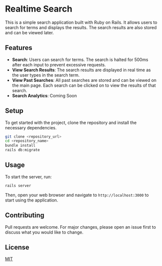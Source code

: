 # Realtime Search

This is a simple search application built with Ruby on Rails. It allows users to search for terms and displays the results. The search results are also stored and can be viewed later.

## Features

- **Search**: Users can search for terms. The search is halted for 500ms after each input to prevent excessive requests.
- **View Search Results**: The search results are displayed in real time as the user types in the search term.
- **View Past Searches**: All past searches are stored and can be viewed on the main page. Each search can be clicked on to view the results of that search.
- **Search Analytics**: Coming Soon

## Setup

To get started with the project, clone the repository and install the necessary dependencies.

```bash
git clone <repository_url>
cd <repository_name>
bundle install
rails db:migrate
```

## Usage

To start the server, run:

```bash
rails server
```

Then, open your web browser and navigate to `http://localhost:3000` to start using the application.

## Contributing

Pull requests are welcome. For major changes, please open an issue first to discuss what you would like to change.

## License

[MIT](https://choosealicense.com/licenses/mit/)